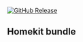 [![GitHub Release][releases-shield]][releases]

## Homekit bundle

[releases-shield]: https://img.shields.io/github/v/release/homiodev/addon-homekit.svg

[releases]: https://github.com/homiodev/addon-homekit/releases
